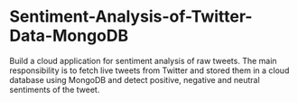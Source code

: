 # Sentiment-Analysis-of-Twitter-Data-MongoDB
Build a cloud application for sentiment analysis of raw tweets. The main responsibility is to fetch live tweets from Twitter and stored them in a cloud database using MongoDB and detect positive, negative and neutral sentiments of the tweet.
